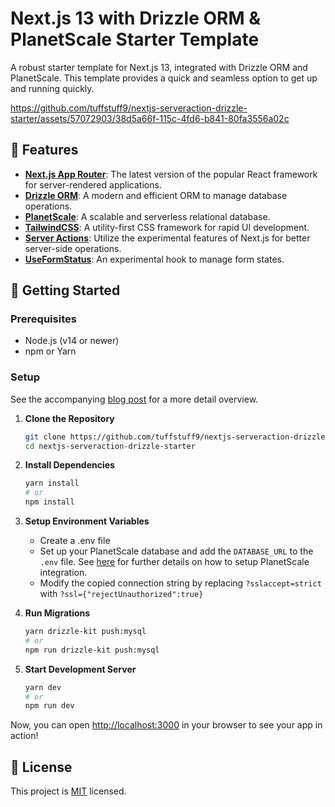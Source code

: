 # Next.js 13 with Drizzle ORM & PlanetScale Starter Template

A robust starter template for Next.js 13, integrated with Drizzle ORM and PlanetScale. This template provides a quick and seamless option to get up and running quickly.

https://github.com/tuffstuff9/nextjs-serveraction-drizzle-starter/assets/57072903/38d5a66f-115c-4fd6-b841-80fa3556a02c


## 🌟 Features

- **[Next.js App Router](https://nextjs.org/docs)**: The latest version of the popular React framework for server-rendered applications.
- **[Drizzle ORM](https://drizzle-orm-link.com/docs)**: A modern and efficient ORM to manage database operations.
- **[PlanetScale](https://planetscale.com/docs)**: A scalable and serverless relational database.
- **[TailwindCSS](https://tailwindcss.com/docs)**: A utility-first CSS framework for rapid UI development.
- **[Server Actions](https://nextjs.org/docs/app/building-your-application/data-fetching/server-actions)**: Utilize the experimental features of Next.js for better server-side operations.
- **[UseFormStatus](https://nextjs.org/docs/app/building-your-application/data-fetching/server-actions#experimental-useformstatus)**: An experimental hook to manage form states.


## 🚀 Getting Started

### Prerequisites

- Node.js (v14 or newer)
- npm or Yarn

### Setup

See the accompanying [blog post](https://tuffstuff9.hashnode.dev/setting-up-drizzle-orm-with-planetscale-for-your-nextjs-13-app?ref=twitter-share) for a more detail overview. 

1. **Clone the Repository**
    ```bash
    git clone https://github.com/tuffstuff9/nextjs-serveraction-drizzle-starter.git
    cd nextjs-serveraction-drizzle-starter
    ```

2. **Install Dependencies**
   ```bash
   yarn install
   # or
   npm install
   ```

3. **Setup Environment Variables**
    - Create a .env file
    - Set up your PlanetScale database and add the `DATABASE_URL` to the `.env` file. See [here](https://tuffstuff9.hashnode.dev/setting-up-drizzle-orm-with-planetscale-for-your-nextjs-13-app#heading-setting-up-planetscale) for further details on how to setup PlanetScale integration.
    - Modify the copied connection string by replacing `?sslaccept=strict` with `?ssl={"rejectUnauthorized":true}`

4. **Run Migrations**
   ```bash
   yarn drizzle-kit push:mysql
   # or
   npm run drizzle-kit push:mysql
   ```

5. **Start Development Server**
   ```bash
   yarn dev
   # or
   npm run dev
   ```

Now, you can open [http://localhost:3000](http://localhost:3000) in your browser to see your app in action!



## 📃 License

This project is [MIT](./LICENSE) licensed.
